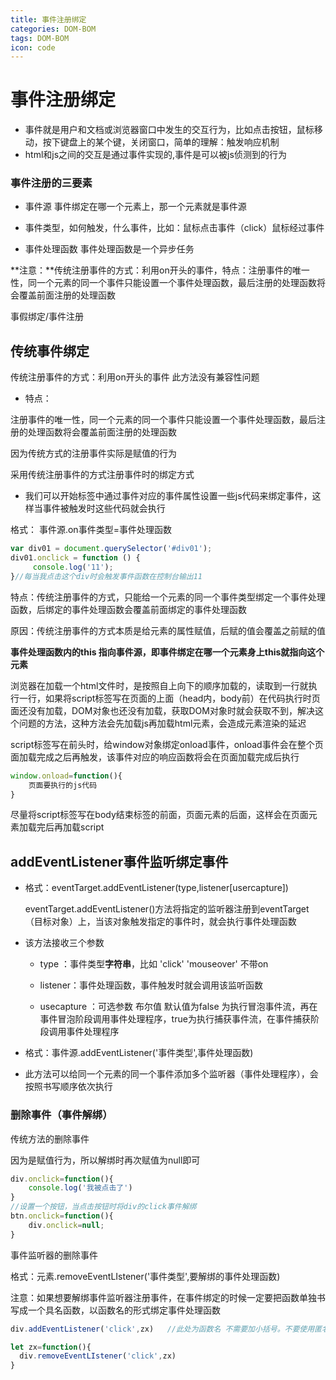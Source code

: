 ```yaml
---
title: 事件注册绑定
categories: DOM-BOM
tags: DOM-BOM
icon: code
---
```

# 事件注册绑定

- 事件就是用户和文档或浏览器窗口中发生的交互行为，比如点击按钮，鼠标移动，按下键盘上的某个键，关闭窗口，简单的理解：触发响应机制
- html和js之间的交互是通过事件实现的,事件是可以被js侦测到的行为

### 事件注册的三要素

- 事件源             事件绑定在哪一个元素上，那一个元素就是事件源

- 事件类型，如何触发，什么事件，比如：鼠标点击事件（click）鼠标经过事件  
  
- 事件处理函数             事件处理函数是一个异步任务

**注意：**传统注册事件的方式：利用on开头的事件，特点：注册事件的唯一性，同一个元素的同一个事件只能设置一个事件处理函数，最后注册的处理函数将会覆盖前面注册的处理函数

事假绑定/事件注册

## 传统事件绑定

传统注册事件的方式：利用on开头的事件    此方法没有兼容性问题

- 特点：


注册事件的唯一性，同一个元素的同一个事件只能设置一个事件处理函数，最后注册的处理函数将会覆盖前面注册的处理函数

因为传统方式的注册事件实际是赋值的行为

采用传统注册事件的方式注册事件时的绑定方式

- 我们可以开始标签中通过事件对应的事件属性设置一些js代码来绑定事件，这样当事件被触发时这些代码就会执行

格式： 事件源.on事件类型=事件处理函数

```js
var div01 = document.querySelector('#div01');
div01.onclick = function () {
     console.log('11');
}//每当我点击这个div时会触发事件函数在控制台输出11
```

特点：传统注册事件的方式，只能给一个元素的同一个事件类型绑定一个事件处理函数，后绑定的事件处理函数会覆盖前面绑定的事件处理函数

原因：传统注册事件的方式本质是给元素的属性赋值，后赋的值会覆盖之前赋的值

**事件处理函数内的this 指向事件源，即事件绑定在哪一个元素身上this就指向这个元素**

浏览器在加载一个html文件时，是按照自上向下的顺序加载的，读取到一行就执行一行，如果将script标签写在页面的上面（head内，body前）在代码执行时页面还没有加载，DOM对象也还没有加载，获取DOM对象时就会获取不到，解决这个问题的方法，这种方法会先加载js再加载html元素，会造成元素渲染的延迟

script标签写在前头时，给window对象绑定onload事件，onload事件会在整个页面加载完成之后再触发，该事件对应的响应函数将会在页面加载完成后执行

```js
window.onload=function(){
	页面要执行的js代码
}
```

尽量将script标签写在body结束标签的前面，页面元素的后面，这样会在页面元素加载完后再加载script

## addEventListener事件监听绑定事件

- 格式：eventTarget.addEventListener(type,listener[usercapture])

  eventTarget.addEventListener()方法将指定的监听器注册到eventTarget（目标对象）上，当该对象触发指定的事件时，就会执行事件处理函数

- 该方法接收三个参数

  - type ：事件类型**字符串**，比如 'click'  'mouseover'  不带on

  - listener：事件处理函数，事件触发时就会调用该监听函数

  - usecapture ：可选参数 布尔值 默认值为false 为执行冒泡事件流，再在事件冒泡阶段调用事件处理程序，true为执行捕获事件流，在事件捕获阶段调用事件处理程序

    

- 格式：事件源.addEventListener('事件类型',事件处理函数)

- 此方法可以给同一个元素的同一个事件添加多个监听器（事件处理程序），会按照书写顺序依次执行

### 删除事件（事件解绑）

传统方法的删除事件

因为是赋值行为，所以解绑时再次赋值为null即可

```js
div.onclick=function(){
    console.log('我被点击了')
}
//设置一个按钮，当点击按钮时将div的click事件解绑
btn.onclick=function(){
	div.onclick=null;
}
```

事件监听器的删除事件

格式：元素.removeEventLIstener('事件类型',要解绑的事件处理函数) 

注意：如果想要解绑事件监听器注册事件，在事件绑定的时候一定要把函数单独书写成一个具名函数，以函数名的形式绑定事件处理函数

```js
div.addEventListener('click',zx)   //此处为函数名 不需要加小括号。不要使用匿名函数 

let zx=function(){
  div.removeEventLIstener('click',zx)
}
```
